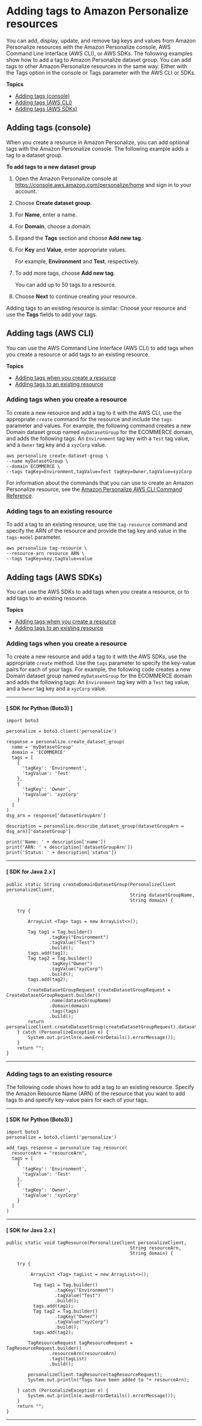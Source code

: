 # Adding tags to Amazon Personalize resources<a name="tags-add"></a>

You can add, display, update, and remove tag keys and values from Amazon Personalize resources with the Amazon Personalize console, AWS Command Line Interface \(AWS CLI\), or AWS SDKs\. The following examples show how to add a tag to Amazon Personalize dataset group\. You can add tags to other Amazon Personalize resources in the same way: Either with the Tags option in the console or Tags parameter with the AWS CLI or SDKs\. 

**Topics**
+ [Adding tags \(console\)](#add-tag-console)
+ [Adding tags \(AWS CLI\)](#add-tag-cli)
+ [Adding tags \(AWS SDKs\)](#add-tag-sdk)

## Adding tags \(console\)<a name="add-tag-console"></a>



When you create a resource in Amazon Personalize, you can add optional tags with the Amazon Personalize console\. The following example adds a tag to a dataset group\. 

**To add tags to a new dataset group**

1. Open the Amazon Personalize console at [https://console\.aws\.amazon\.com/personalize/home](https://console.aws.amazon.com/personalize/home) and sign in to your account\.

1. Choose **Create dataset group**\.

1. For **Name**, enter a name\.

1. For **Domain**, choose a domain\.

1. Expand the **Tags** section and choose **Add new tag**\.

1. For **Key** and **Value**, enter appropriate values\.

   For example, **Environment** and **Test**, respectively\.

1. To add more tags, choose **Add new tag**\.

   You can add up to 50 tags to a resource\.

1. Choose **Next** to continue creating your resource\.

Adding tags to an existing resource is similar: Choose your resource and use the **Tags** fields to add your tags\. 

## Adding tags \(AWS CLI\)<a name="add-tag-cli"></a>

You can use the AWS Command Line Interface \(AWS CLI\) to add tags when you create a resource or add tags to an existing resource\.

**Topics**
+ [Adding tags when you create a resource](#create-resource-with-tags-cli)
+ [Adding tags to an existing resource](#add-tag-existing-resource-cli)

### Adding tags when you create a resource<a name="create-resource-with-tags-cli"></a>

To create a new resource and add a tag to it with the AWS CLI, use the appropriate `create` command for the resource and include the `tags` parameter and values\. For example, the following command creates a new Domain dataset group named `myDatasetGroup` for the ECOMMERCE domain, and adds the following tags: An `Environment` tag key with a `Test` tag value, and a `Owner` tag key and a `xyzCorp` value\. 

```
aws personalize create-dataset-group \
--name myDatasetGroup \
--domain ECOMMERCE \
--tags tagKey=Environment,tagValue=Test tagKey=Owner,tagValue=xyzCorp
```

For information about the commands that you can use to create an Amazon Personalize resource, see the [Amazon Personalize AWS CLI Command Reference](https://docs.aws.amazon.com/cli/latest/reference/personalize/)\.

### Adding tags to an existing resource<a name="add-tag-existing-resource-cli"></a>

To add a tag to an existing resource, use the `tag-resource` command and specify the ARN of the resource and provide the tag key and value in the `tags-model` parameter\.

```
aws personalize tag-resource \
--resource-arn resource ARN \
--tags tagKey=key,tagValue=value
```

## Adding tags \(AWS SDKs\)<a name="add-tag-sdk"></a>

You can use the AWS SDKs to add tags when you create a resource, or to add tags to an existing resource\.

**Topics**
+ [Adding tags when you create a resource](#create-resource-with-tags-sdk)
+ [Adding tags to an existing resource](#add-tag-existing-resource-sdk)

### Adding tags when you create a resource<a name="create-resource-with-tags-sdk"></a>

To create a new resource and add a tag to it with the AWS SDKs, use the appropriate `create` method\. Use the `tags` parameter to specify the key\-value pairs for each of your tags\. For example, the following code creates a new Domain dataset group named `myDatasetGroup` for the ECOMMERCE domain and adds the following tags: An `Environment` tag key with a `Test` tag value, and a `Owner` tag key and a `xyzCorp` value\. 

------
#### [ SDK for Python \(Boto3\) ]

```
import boto3

personalize = boto3.client('personalize')

response = personalize.create_dataset_group(
  name = 'myDatasetGroup'
  domain = 'ECOMMERCE'
  tags = [
    {
      'tagKey': 'Environment',
      'tagValue': 'Test'
    },
    {
      'tagKey': 'Owner',
      'tagValue': 'xyzCorp'    
    }
  ]    
)
dsg_arn = response['datasetGroupArn']

description = personalize.describe_dataset_group(datasetGroupArn = dsg_arn)['datasetGroup']

print('Name: ' + description['name'])
print('ARN: ' + description['datasetGroupArn'])
print('Status: ' + description['status'])
```

------
#### [ SDK for Java 2\.x ]

```
public static String createDomainDatasetGroup(PersonalizeClient personalizeClient, 
                                              String datasetGroupName,
                                              String domain) {
    
    try {
         
        ArrayList <Tag> tags = new ArrayList<>();

        Tag tag1 = Tag.builder()
                .tagKey("Environment")
                .tagValue("Test")
                .build();
        tags.add(tag1);
        Tag tag2 = Tag.builder()
                .tagKey("Owner")
                .tagValue("xyzCorp")
                .build();
        tags.add(tag2);
    
        CreateDatasetGroupRequest createDatasetGroupRequest = CreateDatasetGroupRequest.builder()
                .name(datasetGroupName)
                .domain(domain)
                .tags(tags)
                .build();
        return personalizeClient.createDatasetGroup(createDatasetGroupRequest).datasetGroupArn();
    } catch (PersonalizeException e) {
        System.out.println(e.awsErrorDetails().errorMessage());
    }
    return "";
}
```

------

### Adding tags to an existing resource<a name="add-tag-existing-resource-sdk"></a>

The following code shows how to add a tag to an existing resource\. Specify the Amazon Resource Name \(ARN\) of the resource that you want to add tags to and specify key\-value pairs for each of your tags\.

------
#### [ SDK for Python \(Boto3\) ]

```
import boto3
personalize = boto3.client('personalize')

add_tags_response = personalize tag_resource(
  resourceArn = "resourceArn",
  tags = [
    {
      'tagKey': 'Environment',
      'tagValue': 'Test'
    },
    {
      'tagKey': 'Owner',
      'tagValue': 'xyzCorp'    
    }
  ]    
)
```

------
#### [ SDK for Java 2\.x ]

```
public static void tagResource(PersonalizeClient personalizeClient, 
                                              String resourceArn,
                                              String domain) {
    
    try {
         
         ArrayList <Tag> tagList = new ArrayList<>();

          Tag tag1 = Tag.builder()
                  .tagKey("Environment")
                  .tagValue("Test")
                  .build();
          tags.add(tag1);
          Tag tag2 = Tag.builder()
                  .tagKey("Owner")
                  .tagValue("xyzCorp")
                  .build();
          tags.add(tag2);
    
        TagResourceRequest tagResourceRequest = TagResourceRequest.builder()
                .resourceArn(resourceArn)
                .tags(tagList)
                .build();
                
        personalizeClient.tagResource(tagResourceRequest);
        System.out.println("Tags have been added to "+ resourceArn);
        
    } catch (PersonalizeException e) {
        System.out.println(e.awsErrorDetails().errorMessage());
    }
    return "";
}
```

------